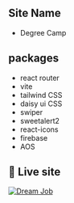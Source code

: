 
## Site Name

- Degree Camp


## packages

- react router
- vite
- tailwind CSS
- daisy ui CSS
- swiper
- sweetalert2
- react-icons
- firebase
- AOS   



## 🔗 Live site
[![Dream Job](https://cdn-icons-png.flaticon.com/128/2150/2150463.png)](https://college-auth-251c2.web.app/)


